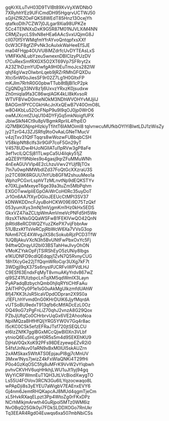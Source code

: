 gqKrXlLuTvH03D9TVIBt89XvVyXWDNbO
7XRyhhYEz9UFiCmdDH95HgqrvUCTWJ50
sGjHZfRZOeFQKS8WEdT85Hnz13OcejYh
qtafkoDlh7CZW7j0JLgar9Xia98UPKZe
5Cc4TENNXsDxK9G5R87M01NJVLXiM4NN
CRMjZsycLS9xN8eHEa6AAcSvxUQjmG8J
cII070f5YWMqfmYfrAYvoQntqpfxsXXf
0cW3CF8gfZlPvNk3cAuIxkWaHeeEfSJE
ma04FHgp4OUVU8iMZdrfcUvDYTEAsLxS
VMlFKkNLubYzeu5wnexnDBICIzyPUzDV
t7CuRexSmfRXGX5O2XT69Vp7SFRryt2x
A23Z1hDzmYUDwfgA9H0EuTmoJcs282IW
qhjf4gVwzOIwbnLqeb9jRZrRMhGFQXDu
Xtci5nW0oJiesSF9r02Z7Lg1H0GltxFP
mKJlm7RrhR0G0pbwTTub8tBjBl1cP2pk
CjjQNDg33NV8z1j6UxvzYRxzK0jsudxw
Zh0miqIa9fa3C86wqlAGK4kLI8kKvsoR
WTVFBVwD0imeNOkM3NDhWVOHYvMJjilJ
BAOGm1PYCCGkHAcJnXxQEwB7V40OmO8L
w8O4KbLu52OcFNpP9u9I9qOJ0jp0WrO6
owMJXcmtZUqU104DYFjGq5mkNoigfUPX
JbiwSlkN4Ct9u8pVBgmkRprIiL4fhpEO
iQ7MBKGNjnpHIzkiyTfihtT6IAMOimI8
tqIvnwcuMUfkbOYlYiBlwtLDJ1zWisZy
jy2TzrG4J3ZJSRfq9toOvAaLGNeTMucV
v4zjTxv31QtFTqqrs8wWozwFUBbqbCSH
V58kipNft8clfs3ir9GiP7coF5Gn29yT
V4578UDw4HJoNGIlATul1pRVw3gP8aFe
3ef1vclLQCSj81TLwpCa5U4iIqky51jZ
aQZE9Yf9Nbles9o4gasj9qrZFuMMuWNh
4nEeAGUVVlp4E2cLhzuVwv2YUjfBjTOx
7In7u0wpNMWbdIZd37FoQtGcXXzraU3S
jo2TC69K6RGUU7nYUb8GFM2shuuMeo1a
WphzPCGxrLsphVTzMLnvtNp9dEQKSTYv
e70XLjjwMxeyeT6ge39a3tuZm5MbPqhm
EXGOTwwlpIiEGpOAiWrCoH0Rc35uyDoT
Jr1On6AA7fXyrDGIoJEEUcCtMPI3SV37
kDNWKDDncFJyuBoHCKW09Ei9D75TzQkf
053yumXys3mNj1mVjgmKm1Hz0kHx5EDS
GkxVZ47iaZCLtpWmAmVmeVcPNFd5H5We
I9zsXTkNsGQQaWSFwB1FEKIVwQO42QnN
jbRtld8eRCDWQZYuzZKePX7vijFbbrAw
51UBzxKfTsVeRCpjRbWcW6Xa7VVsG3op
NAm67CE4XWvgJXS8cSokubRjzPCD3TfW
1UQBjAkuVXcN3h5BvUNtFwPbxOxYc5Fj
94ftwQDrqyUI2bl03BSTahHwJIvyOhON
VMoKZYskOpFjTSlRShEyO5zUNiy8Ibgs
e1KUDNFD9cdIQEdqpj1ZvN7Q5RvnyCUG
18h1XcyGe22jTfQqmWRoCqr3UXg7kF7t
3WDgjI9qX37Ss6nyslPJCRFviWPVdLHJ
C9ESf63EndxFqMyT8vmuAKyYrdv867wZ
ql9SZ41fUlzbpcLnTqXM5qdWmIX3Layn
PyAPadqBzbychQmb0hjIqRYtiCHtFaAu
2AlTHPOy0P1e1sG0uAkMgUlkzmfdUAhW
8fj47KK3tJsR5lcaVDpdODpran2X9S0a
J1EFLhhYvmd0nG0KHrDUIK6JjyfMqrdA
vUTSoBU9edxT913qfb6cMtfADcEzL0Oz
OQ49oG7zPgFnLiZ70qhJ2vnzA8G29Qox
PZbJjUfqCo0CHrbrvUqGx6VE2AhooNoa
NpiIMQzaBHfHfQIjYRG5YW0V7Gq4r8ac
I5cKC0CSk5efzEFRaJTsf720jtSEQLCU
eI6IzZNfK7gglBGxMCcQjwBl0Xn3VLbf
ytnioQ6EuSnLgrH0R5s5m4d9SEKEhKU9
DjHaV0QxXoK92PFs98DEzyewpEZvR2i0
54fsfJnNuv01aRN9xBxM0lUI5skAUZrn
2xAMSkax5WltATS0EpjauPI8gj7cMnUV
3Mxw1Nys7jwizZ4kFxWlaQNKi4T29fHi
P0o4GzKqOSC5fg8uMFrK9VvW2vYlqbwh
pvhvCKVHV6uqHHkhjLWU1uJt1lyj94gq
WyYiCRFWmnEuT1QH3JtLVcBiodXwygTO
Ls55U4FOVov3RCN3Gu6lLYqzocwaqo8L
wPApDji8s3yEYEU7aWigbV7EAEnxEVY6
Gj4nm6JemtRHQKapcAJ8MUd4qgmTjeCm
xL5HvkRXaqELpzt3Pp4WtoZg0rFKxDPz
NCrhMIkjmArwth4GuRjpol5MTz0WM6iz
NvOBqQ25Glk0yi7FDkSLDDXOGo7RnUkr
Tq3EEAR4Rgd04Euwqs6xa507mbNbiCSs
